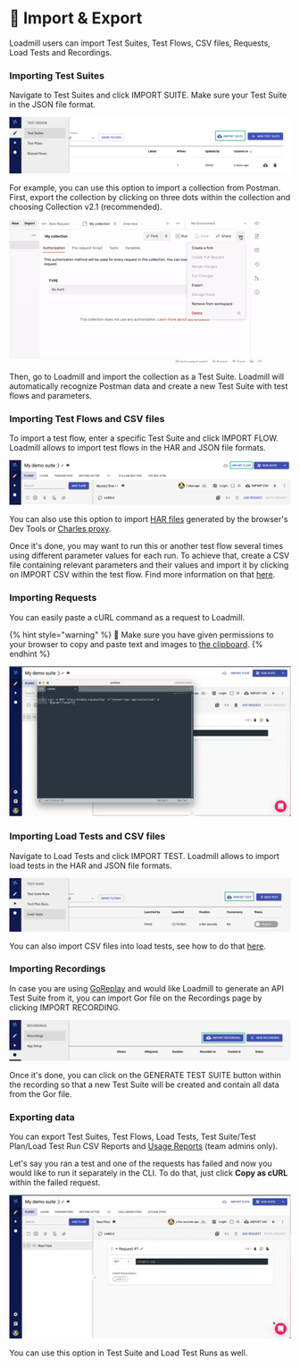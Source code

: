 # 🧳 Import & Export

Loadmill users can import Test Suites, Test Flows, CSV files, Requests, Load Tests and Recordings.

### **Importing Test Suites**

Navigate to Test Suites and click IMPORT SUITE. Make sure your Test Suite in the JSON file format.

![](<.gitbook/assets/Screenshot (48).png>)

For example, you can use this option to import a collection from Postman. First, export the collection by clicking on three dots within the collection and choosing Collection v2.1 (recommended).

![](.gitbook/assets/ezgif.com-gif-maker-15-.gif)

Then, go to Loadmill and import the collection as a Test Suite. Loadmill will automatically recognize Postman data and create a new Test Suite with test flows and parameters.

### Importing Test Flows and CSV files

To import a test flow, enter a specific Test Suite and click IMPORT FLOW. Loadmill allows to import test flows in the HAR and JSON file formats.

![](<.gitbook/assets/Screenshot (49).png>)

You can also use this option to import [HAR files](https://en.wikipedia.org/wiki/HAR\_\(file\_format\)) generated by the browser's Dev Tools or [Charles proxy](https://www.charlesproxy.com).

Once it's done, you may want to run this or another test flow several times using different parameter values for each run. To achieve that, create a CSV file containing relevant parameters and their values and import it by clicking on IMPORT CSV within the test flow. Find more information on that [here](https://docs.loadmill.com/api-testing/test-suite-editor/api-tests-data-from-csv-files).

### Importing Requests

You can easily paste a cURL command as a request to Loadmill.

{% hint style="warning" %}
:brain: Make sure you have given permissions to your browser to copy and paste text and images to [the clipboard](https://docs.loadmill.com/general-troubleshooting#it-seems-like-i-cant-paste-requests-within-a-flow).
{% endhint %}

![](.gitbook/assets/video1868994221-online-video-cut.gif)

### Importing Load Tests and CSV files

Navigate to Load Tests and click IMPORT TEST. Loadmill allows to import load tests in the HAR and JSON file formats.

![](<.gitbook/assets/Screenshot (50).png>)

You can also import CSV files into load tests, see how to do that [here](https://docs.loadmill.com/load-testing/working-with-the-test-editor/data-from-csv-files).

### Importing Recordings

In case you are using [GoReplay](https://goreplay.org) and would like Loadmill to generate an API Test Suite from it, you can import Gor file on the Recordings page by clicking IMPORT RECORDING.

![](<.gitbook/assets/Screenshot (51).png>)

Once it's done, you can click on the GENERATE TEST SUITE button within the recording so that a new Test Suite will be created and contain all data from the Gor file.

### Exporting data

You can export Test Suites, Test Flows, Load Tests, Test Suite/Test Plan/Load Test Run CSV Reports and [Usage Reports](https://docs.loadmill.com/account-settings/billing/usage-report) (team admins only).

Let's say you ran a test and one of the requests has failed and now you would like to run it separately in the CLI. To do that, just click **Copy as cURL** within the failed request.

![](.gitbook/assets/video1964871818-online-video-cut.gif)

You can use this option in Test Suite and Load Test Runs as well.
